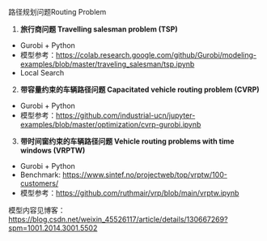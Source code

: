 路径规划问题Routing Problem

1. **旅行商问题 Travelling salesman problem (TSP)**

- Gurobi + Python
- 模型参考：https://colab.research.google.com/github/Gurobi/modeling-examples/blob/master/traveling_salesman/tsp.ipynb
- Local Search

2. **带容量约束的车辆路径问题 Capacitated vehicle routing problem (CVRP)**

- Gurobi + Python
- 模型参考：https://github.com/industrial-ucn/jupyter-examples/blob/master/optimization/cvrp-gurobi.ipynb

3. **带时间窗约束的车辆路径问题 Vehicle routing problems with time windows (VRPTW)**

- Gurobi + Python
- Benchmark: https://www.sintef.no/projectweb/top/vrptw/100-customers/
- 模型参考：https://github.com/ruthmair/vrp/blob/main/vrptw.ipynb



模型内容见博客：https://blog.csdn.net/weixin_45526117/article/details/130667269?spm=1001.2014.3001.5502

